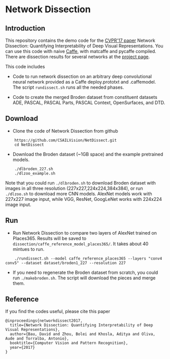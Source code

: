 # Network Dissection

## Introduction
This repository contains the demo code for the [CVPR'17 paper](http://netdissect.csail.mit.edu/final-network-dissection.pdf) Network Dissection: Quantifying Interpretability of Deep Visual Representations. You can use this code with naive [Caffe](https://github.com/BVLC/caffe), with matcaffe and pycaffe compiled. There are dissection results for several networks at the [project page](http://netdissect.csail.mit.edu/).

This code includes

* Code to run network dissection on an arbitrary deep convolutional
    neural network provided as a Caffe deploy.prototxt and .caffemodel.
    The script `rundissect.sh` runs all the needed phases.

* Code to create the merged Broden dataset from constituent datasets
    ADE, PASCAL, PASCAL Parts, PASCAL Context, OpenSurfaces, and DTD.


## Download
* Clone the code of Network Dissection from github
```
    https://github.com/CSAILVision/NetDissect.git
    cd NetDissect
```
* Download the Broden dataset (~1GB space) and the example pretrained models. 
```
    ./dlbroden_227.sh
    ./dlzoo_example.sh
```

Note that you could run ```./dlbroden.sh``` to download Broden dataset with images in all three resolution (227x227,224x224,384x384), or run ```./dlzoo.sh``` to download more CNN models. AlexNet models work with 227x227 image input, while VGG, ResNet, GoogLeNet works with 224x224 image input.

## Run
* Run Network Dissection to compare two layers of AlexNet trained on Places365. Results will be saved to ```dissection/caffe_reference_model_places365/```. It takes about 40 mintues to run.

```
    ./rundissect.sh --model caffe_reference_places365 --layers "conv4 conv5" --dataset dataset/broden1_227 --resolution 227
```


* If you need to regenerate the Broden dataset from scratch, you could run ```./makebroden.sh```. The script will download the pieces and merge them.

## Reference 
If you find the codes useful, please cite this paper
```
@inproceedings{networkdissect2017,
  title={Network Dissection: Quantifying Interpretability of Deep Visual Representations},
  author={Bau, David and Zhou, Bolei and Khosla, Aditya and Oliva, Aude and Torralba, Antonio},
  booktitle={Computer Vision and Pattern Recognition},
  year={2017}
}
```

